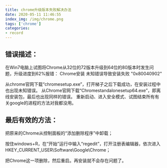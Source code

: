 ```yaml
---
title: chrome升级版本失败解决办法
date: 2020-05-11 11:46:55
index_img: /img/chrome.png
tags: ['chrome']
categories: 
- record
---
```


## 错误描述：

在Win7电脑上试图将Chrome从32位的72版本升级到64位的80版本时发生问题，升级进度到62%报错：
Chrome安装 未知错误导致安装失败  "0x80040902"

从chrome官网下载“chromesetup.exe”，打开梯子之后下载成功，在安装过程中也出现未知错误。
从Chrome官网下载“Chromestandalonesetup64.exe”，即离线安装包，最后也出现同样的错误。
重新启动、进入安全模式、试图结束所有有关google的进程的方法对我都没用。

## 最后有效的方法：

把原来的Chrome从控制面板的“添加删除程序”中卸载；

按住windows+R，在“开始”运行中输入“regedit”，打开注册表编辑器，依次进入HKEY_CURRENT_USER\Software\Google\Chrome；

把Chrome这一项删除，然后重启。再安装就不会存在问题了。